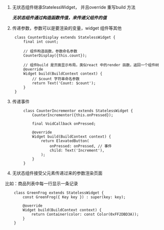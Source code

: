1. 无状态组件继承StatelessWidget， 并且override 重写build 方法

   ***无状态组件通过构造函数传值，来传递父组件的值***

2. 传递参数，参数可以是要渲染的变量，widget 组件等其他

        class CounterDisplay extends StatelessWidget {
            final int count;

            // 组件构造函数，参数命名参数
            CounterDisplay({this.count});

            // 组件build 是页面显示布局，类似react 中的render 函数，返回一个组件树
            @override
            Widget build(BuildContext context) {
                // $count 字符串命名参数
                return Text('Count: $count');
            }
        }

3. 传递事件

            class CounterIncrementor extends StatelessWidget {
                CounterIncrementor({this.onPressed});

                final VoidCallback onPressed;

                @override
                Widget build(BuildContext context) {
                    return ElevatedButton(
                        onPressed: onPressed, // 事件
                        child: Text('Increment'),
                    );
                }
            }

4. 无状态组件接受父元素传递过来的参数渲染页面


比如：商品列表中每一行显示一条记录

        class GreenFrog extends StatelessWidget {
            const GreenFrog({ Key key }) : super(key: key);

            @override
            Widget build(BuildContext context) {
                return Container(color: const Color(0xFF2DBD3A));
            }
        }